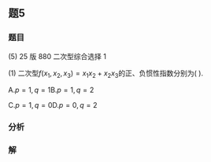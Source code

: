## 题5
### 题目
(5) 25 版 880 二次型综合选择 1 

(1) 二次型$f( {{x}_{1},{x}_{2},{x}_{3}})  = {x}_{1}{x}_{2} + {x}_{2}{x}_{3}$的正、负惯性指数分别为(   ).

A.$p = 1, q = 1$B.$p = 1, q = 2$

C.$p = 1, q = 0$D.$p = 0, q = 2$
### 分析

### 解